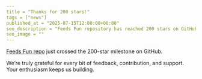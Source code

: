 ```yaml
---
title = "Thanks for 200 stars!"
tags = ["news"]
published_at = "2025-07-15T12:00:00+00:00"
seo_description = "Feeds Fun repository has reached 200 stars on GitHub. Thank you for your support!"
seo_image = ""
---
```


[Feeds Fun repo](https://github.com/Tiendil/feeds.fun) just crossed the 200-star milestone on GitHub.

We’re truly grateful for every bit of feedback, contribution, and support. Your enthusiasm keeps us building.
